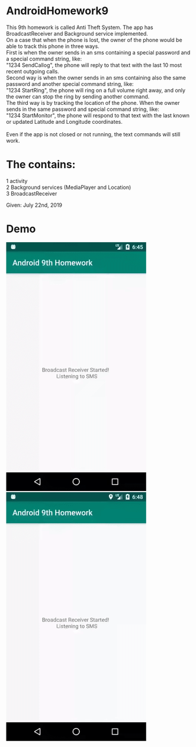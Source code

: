 # AndroidHomework9
This 9th homework is called Anti Theft System. The app has BroadcastReceiver and Background service implemented. <br> 
On a case that when the phone is lost, the owner of the phone would be able to track this phone in three ways. <br> 
First is when the owner sends in an sms containing a special password and a special command string, like:  <br> 
"1234 SendCallog", the phone will reply to that text with the last 10 most recent outgoing calls. <br> 
Second way is when the owner sends in an sms containing also the same password and another special command string, like:  <br> 
"1234 StartRing", the phone will ring on a full volume right away, and only the owner can stop the ring by sending another command. <br> 
The third way is by tracking the location of the phone. When the owner sends in the same password and special command string, like: <br> 
"1234 StartMonitor", the phone will respond to that text with the last known or updated Latitude and Longitude coordinates. <br>  <br>
Even if the app is not closed or not running, the text commands will still work.  <br>


# The contains:
1 activity <br> 
2 Background services (MediaPlayer and Location) <br> 
3 BroadcastReceiver <br>

Given: July 22nd, 2019

# Demo
![Alt text](Screenshots/demo1.gif?raw=true "Send and Receive Call Logs via SMS") <br> 
![Alt text](Screenshots/demo2.gif?raw=true "Send and Receive Location Coordinates via SMS") <br> 
